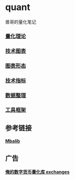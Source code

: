 # quant
兽哥的量化笔记

### [量化理论](./theory.md)
### [技术图表](./chart.md)
### [图表形态](./chart_shape.md)
### [技术指标](./kpi.md)
### [数据整理](./data.md)
### [工具框架](./tools.md)

## 参考链接
#### [Mbalib](http://wiki.mbalib.com/)

## 广告 
#### [俺的数字货币量化库 exchanges](https://github.com/zhouningyi/exchanges)

